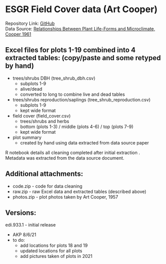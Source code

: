 # ESGR Field Cover data (Art Cooper)
Repository Link: [GitHub](www.github.com/alexandriapawlik/esgr-fieldcover)   
Data Source: [Relationships Between Plant Life-Forms and Microclimate, Cooper 1961](https://doi.org/10.2307/1950745)


## Excel files for plots 1-19 combined into 4 extracted tables: (copy/paste and some retyped by hand)
- trees/shrubs DBH (tree_shrub_dbh.csv)
	- subplots 1-9
	- alive/dead
	- converted to long to combine live and dead tables
- trees/shrubs reproduction/saplings (tree_shrub_reproduction.csv)
	- subplots 1-9
	- kept wide format
- field cover (field_cover.csv)
	- trees/shrubs and herbs
	- bottom (plots 1-3) / middle (plots 4-6) / top (plots 7-9)
	- kept wide format
- plot summary
	- created by hand using data extracted from data source paper


R notebook details all cleaning completed after initial extraction .   
Metadata was extracted from the data source document.



## Additional attachments:
- code.zip - code for data cleaning
- raw.zip - raw Excel data and extracted tables (described above)
- photos.zip - plot photos taken by Art Cooper, 1957



## Versions:

edi.933.1 - initial release
- AKP 8/6/21 
- to do:
	- add locations for plots 18 and 19
	- updated locations for all plots
	- add pictures taken of plots in 2021
